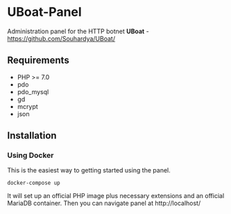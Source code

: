 # UBoat-Panel

Administration panel for the HTTP botnet **UBoat** - https://github.com/Souhardya/UBoat/

## Requirements

- PHP >= 7.0
- pdo
- pdo_mysql
- gd
- mcrypt
- json

## Installation

### Using Docker

This is the easiest way to getting started using the panel.

```
docker-compose up
```

It will set up an official PHP image plus necessary extensions and an official MariaDB container. Then you can navigate panel at http://localhost/

